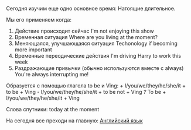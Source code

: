 Сегодня изучим еще одно основное время: Натоящие длительное.

Мы его применяем когда:

1. Действие происходит сейчас
I'm not enjoying this show
2. Временная ситуация
Where are you living at the moment?
3. Меняющаяся, улучшающаяся ситуация
Techonology if becoming more important
4. Временные переодические действия
I'm driving Harry to work this week
5. Раздражающие привычки (обычно используются вместе с always)
You're always interrupting me!

Образуется с помощью глагола to be и Ving:
*+* I/you/we/they/he/she/it + to be + Ving
*-* I/you/we/they/he/she/it + to be not + Ving
*?* To be + I/you/we/they/he/she/it + Ving

Слова спутники:
today
at the moment


На сегодня все преходи на главную: [Английский язык](English/Английский%20язык.md)